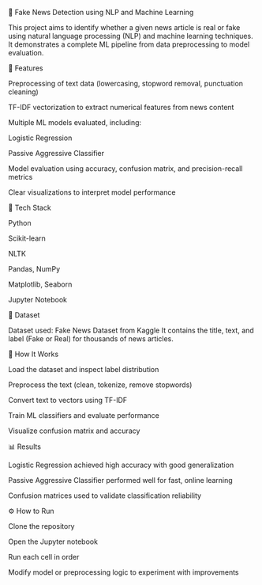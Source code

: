 📰 Fake News Detection using NLP and Machine Learning

This project aims to identify whether a given news article is real or fake using natural language processing (NLP) and machine learning techniques. It demonstrates a complete ML pipeline from data preprocessing to model evaluation.

🚀 Features

Preprocessing of text data (lowercasing, stopword removal, punctuation cleaning)

TF-IDF vectorization to extract numerical features from news content

Multiple ML models evaluated, including:

Logistic Regression

Passive Aggressive Classifier

Model evaluation using accuracy, confusion matrix, and precision-recall metrics

Clear visualizations to interpret model performance

🧠 Tech Stack

Python

Scikit-learn

NLTK

Pandas, NumPy

Matplotlib, Seaborn

Jupyter Notebook

📁 Dataset

Dataset used: Fake News Dataset from Kaggle
It contains the title, text, and label (Fake or Real) for thousands of news articles.

🧪 How It Works

Load the dataset and inspect label distribution

Preprocess the text (clean, tokenize, remove stopwords)

Convert text to vectors using TF-IDF

Train ML classifiers and evaluate performance

Visualize confusion matrix and accuracy

📊 Results

Logistic Regression achieved high accuracy with good generalization

Passive Aggressive Classifier performed well for fast, online learning

Confusion matrices used to validate classification reliability

⚙️ How to Run

Clone the repository

Open the Jupyter notebook

Run each cell in order

Modify model or preprocessing logic to experiment with improvements
